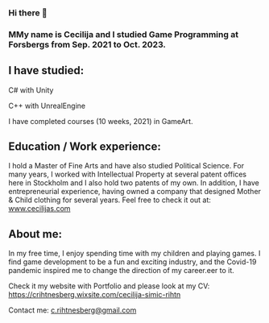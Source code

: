 
### Hi there 👋

### MMy name is Cecilija and I studied Game Programming at Forsbergs from Sep. 2021 to Oct. 2023.

## I have studied:

C# with Unity

C++ with UnrealEngine 

I have completed courses (10 weeks, 2021) in GameArt. 

## Education / Work experience:

I hold a Master of Fine Arts and have also studied Political Science. For many years, I worked with Intellectual Property at several patent offices here in Stockholm and I also hold two patents of my own. In addition, I have entrepreneurial experience, having owned a company that designed Mother & Child clothing for several years. Feel free to check it out at: www.cecilijas.com

## About me:

In my free time, I enjoy spending time with my children and playing games. I find game development to be a fun and exciting industry, and the Covid-19 pandemic inspired me to change the direction of my career.eer to it.

Check it my website with Portfolio and please look at my CV: https://crihtnesberg.wixsite.com/cecilija-simic-rihtn

Contact me: c.rihtnesberg@gmail.com
